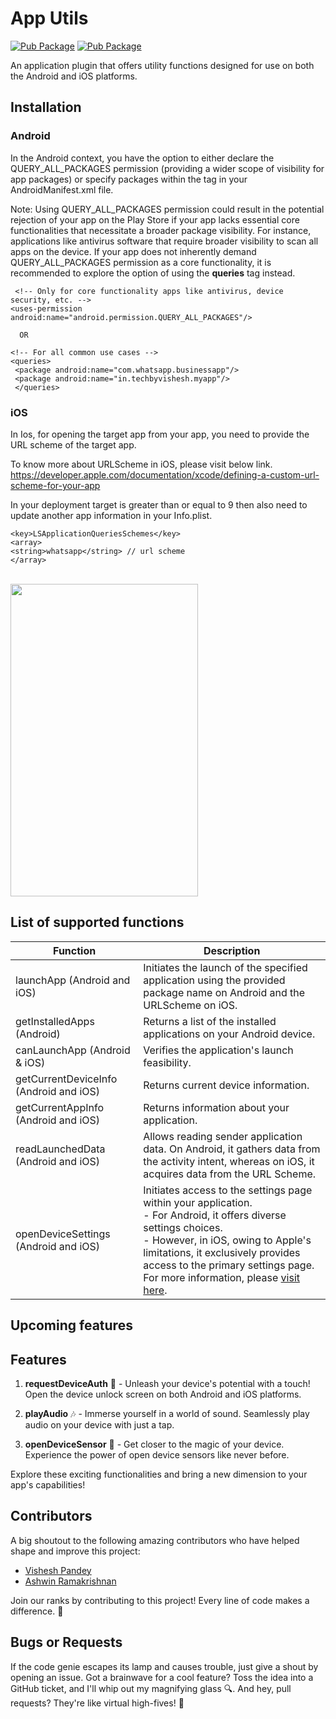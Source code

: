 # App Utils
  
[![Pub Package](https://img.shields.io/badge/pub-v0.6-blue)](https://pub.dartlang.org/packages/app_utils)
[![Pub Package](https://img.shields.io/badge/Licensce%20-MIT-green)](https://opensource.org/licenses/MIT)



An application plugin that offers utility functions designed for use on both the Android and iOS platforms.
 
## Installation

###   Android

In the Android context, you have the option to either declare the QUERY_ALL_PACKAGES permission (providing a wider scope of visibility for app packages) or specify packages within the <queries> tag in your AndroidManifest.xml file.

  Note: Using QUERY_ALL_PACKAGES permission could result in the potential rejection of your app on the Play Store if your app lacks essential core functionalities that necessitate a broader package visibility.
        For instance, applications like antivirus software that require broader visibility to scan all apps on the device. If your app does not inherently demand QUERY_ALL_PACKAGES permission as a core functionality,
        it is recommended to explore the option of using the **queries** tag instead.
  

     <!-- Only for core functionality apps like antivirus, device security, etc. -->
    <uses-permission android:name="android.permission.QUERY_ALL_PACKAGES"/> 

      OR 

    <!-- For all common use cases -->
    <queries> 
     <package android:name="com.whatsapp.businessapp"/> 
     <package android:name="in.techbyvishesh.myapp"/> 
     </queries>


###  iOS

In Ios, for opening the target app from your app, you need to provide the URL scheme of the target app.

To know more about URLScheme in iOS, please visit below link. <br> https://developer.apple.com/documentation/xcode/defining-a-custom-url-scheme-for-your-app

In your deployment target is greater than or equal to 9 then also need to update another app information in your Info.plist.

    <key>LSApplicationQueriesSchemes</key>
    <array>
    <string>whatsapp</string> // url scheme
    </array>

<br>
<img src="https://i.ibb.co/ZH3D7nP/ezgif-com-gif-maker.gif" height="500" width="300">


## List of supported functions

| Function                               | Description                                                                                                                                                                                                                                                                                                                          |
|----------------------------------------|--------------------------------------------------------------------------------------------------------------------------------------------------------------------------------------------------------------------------------------------------------------------------------------------------------------------------------------|
| launchApp (Android and iOS)            | Initiates the launch of the specified application using the provided package name on Android and the URLScheme on iOS.                                                                                                                                                                                                               |
| getInstalledApps (Android)             | Returns a list of the installed applications on your Android device.                                                                                                                                                                                                                                                                 |
| canLaunchApp (Android & iOS)           | Verifies the application's launch feasibility.                                                                                                                                                                                                                                                                                       |
| getCurrentDeviceInfo (Android and iOS) | Returns current device information.                                                                                                                                                                                                                                                                                                  |
| getCurrentAppInfo (Android and iOS)    | Returns information about your application.                                                                                                                                                                                                                                                                                          |
| readLaunchedData (Android and iOS)     | Allows reading sender application data. On Android, it gathers data from the activity intent, whereas on iOS, it acquires data from the URL Scheme.                                                                                                                                                                                  |
| openDeviceSettings (Android and iOS)   | Initiates access to the settings page within your application.<br> - For Android, it offers diverse settings choices.<br> - However, in iOS, owing to Apple's limitations, it exclusively provides access to the primary settings page. For more information, please [visit here](https://developer.apple.com/forums/thread/100471). |



## Upcoming features

## Features

1. **requestDeviceAuth** 🌟
        - Unleash your device's potential with a touch! Open the device unlock screen on both Android and iOS platforms.

2. **playAudio** 🎶
        - Immerse yourself in a world of sound. Seamlessly play audio on your device with just a tap.

3. **openDeviceSensor** 🌈
        - Get closer to the magic of your device. Experience the power of open device sensors like never before.

Explore these exciting functionalities and bring a new dimension to your app's capabilities!

## Contributors

A big shoutout to the following amazing contributors who have helped shape and improve this project:

- [Vishesh Pandey](https://github.com/vishesh005)
- [Ashwin Ramakrishnan](https://github.com/ashwinkey04)

Join our ranks by contributing to this project! Every line of code makes a difference. 🙌


## Bugs or Requests
If the code genie escapes its lamp and causes trouble, just give a shout by opening an issue. Got a brainwave for a cool feature? Toss the idea into a GitHub ticket, and I'll whip out my magnifying glass 🔍. And hey, pull requests? They're like virtual high-fives! 🙌




